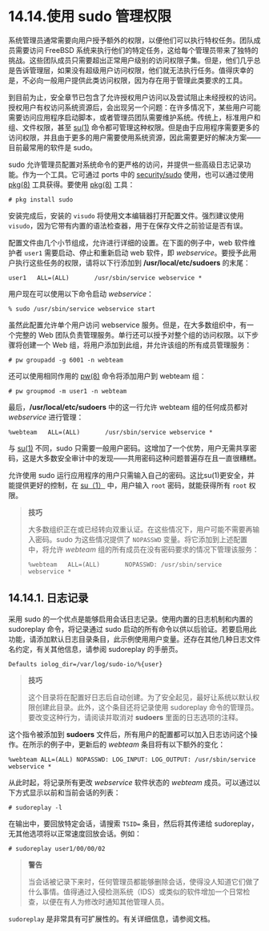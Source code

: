 # 14.14.使用 sudo 管理权限

系统管理员通常需要向用户授予额外的权限，以便他们可以执行特权任务。团队成员需要访问 FreeBSD 系统来执行他们的特定任务，这给每个管理员带来了独特的挑战。这些团队成员只需要超出正常用户级别的访问权限子集。但是，他们几乎总是告诉管理层，如果没有超级用户访问权限，他们就无法执行任务。值得庆幸的是，不必向一般用户提供此类访问权限，因为存在用于管理此类要求的工具。

到目前为止，安全章节已包含了允许授权用户访问以及尝试阻止未经授权的访问。授权用户有权访问系统资源后，会出现另一个问题：在许多情况下，某些用户可能需要访问应用程序启动脚本，或者管理员团队需要维护系统。传统上，标准用户和组、文件权限，甚至 [su(1)](https://www.freebsd.org/cgi/man.cgi?query=su\&sektion=1\&format=html) 命令都可管理这种权限。但是由于应用程序需要更多的访问权限，并且由于更多的用户需要使用系统资源，因此需要更好的解决方案——目前最常用的软件是 sudo。

sudo 允许管理员配置对系统命令的更严格的访问，并提供一些高级日志记录功能。作为一个工具。它可通过 ports 中的 [security/sudo](https://cgit.freebsd.org/ports/tree/security/sudo/pkg-descr) 使用，也可以通过使用 [pkg(8)](https://www.freebsd.org/cgi/man.cgi?query=pkg\&sektion=8\&format=html) 工具获得。要使用 [pkg(8)](https://www.freebsd.org/cgi/man.cgi?query=pkg\&sektion=8\&format=html) 工具：

```
# pkg install sudo
```

安装完成后，安装的 `visudo` 将使用文本编辑器打开配置文件。强烈建议使用 `visudo`，因为它带有内置的语法检查器，用于在保存文件之前验证是否有误。

配置文件由几个小节组成，允许进行详细的设置。在下面的例子中，web 软件维护者 `user1` 需要启动、停止和重新启动 web 软件，即 *webservice*。要授予此用户执行这些任务的权限，请将以下行添加到 **/usr/local/etc/sudoers** 的末尾：

```
user1   ALL=(ALL)       /usr/sbin/service webservice *
```

用户现在可以使用以下命令启动 *webservice*：

```
% sudo /usr/sbin/service webservice start
```

虽然此配置允许单个用户访问 webservice 服务。但是，在大多数组织中，有一个完整的 Web 团队负责管理服务。单行还可以授予对整个组的访问权限。以下步骤将创建一个 Web 组，将用户添加到此组，并允许该组的所有成员管理服务：

```
# pw groupadd -g 6001 -n webteam
```

还可以使用相同作用的 [pw(8)](https://www.freebsd.org/cgi/man.cgi?query=pw\&sektion=8\&format=html) 命令将添加用户到 webteam 组：

```
# pw groupmod -m user1 -n webteam
```

最后，**/usr/local/etc/sudoers** 中的这一行允许 webteam 组的任何成员都对 _webservice_ 进行管理：

```
%webteam   ALL=(ALL)       /usr/sbin/service webservice *
```

与 [su(1)](https://www.freebsd.org/cgi/man.cgi?query=su\&sektion=1\&format=html) 不同，sudo 只需要一般用户密码。这增加了一个优势，用户无需共享密码，这是大多数安全审计中的发现——共用密码这种问题普遍存在且一直很糟糕。

允许使用 sudo 运行应用程序的用户只需输入自己的密码。这比su(1)更安全，并能提供更好的控制，在 [su（1）](https://www.freebsd.org/cgi/man.cgi?query=su\&sektion=1\&format=html) 中，用户输入 `root` 密码，就能获得所有 `root` 权限。

>**技巧**
>
> 大多数组织正在或已经转向双重认证。在这些情况下，用户可能不需要再输入密码。sudo 为这些情况提供了 `NOPASSWD` 变量。将它添加到上述配置中，将允许 *webteam* 组的所有成员在没有密码要求的情况下管理该服务：
>
>```
>%webteam   ALL=(ALL)       NOPASSWD: /usr/sbin/service webservice *
>```

## 14.14.1. 日志记录

采用 sudo 的一个优点是能够启用会话日志记录。使用内置的日志机制和内置的 sudoreplay 命令，将记录通过 sudo 启动的所有命令以供以后验证。若要启用此功能，请添加默认日志目录条目，此示例使用用户变量。还存在其他几种日志文件名约定，有关其他信息，请参阅 sudoreplay 的手册页。

```
Defaults iolog_dir=/var/log/sudo-io/%{user}
```

>**技巧**                                                       
>
>这个目录将在配置好日志后自动创建。为了安全起见，最好让系统以默认权限创建此目录。此外，这个条目还将记录使用 sudoreplay 命令的管理员。要改变这种行为，请阅读并取消对 **sudoers** 里面的日志选项的注释。

这个指令被添加到 **sudoers** 文件后，所有用户的配置都可以加入日志访问这个操作。在所示的例子中，更新后的 *webteam* 条目将有以下额外的变化：

```
%webteam ALL=(ALL) NOPASSWD: LOG_INPUT: LOG_OUTPUT: /usr/sbin/service webservice *
```

从此时起，将记录所有更改 _webservice_ 软件状态的 _webteam_ 成员。可以通过以下方式显示以前和当前会话的列表：

```
# sudoreplay -l
```

在输出中，要回放特定会话，请搜索 `TSID=` 条目，然后将其传递给 sudoreplay，无其他选项将以正常速度回放会话。例如：

```
# sudoreplay user1/00/00/02
```

>**警告**
>
>当会话被记录下来时，任何管理员都能够删除会话，使得没人知道它们做了什么事情。值得通过入侵检测系统（IDS）或类似的软件增加一个日常检查，以便在有人为修改时通知其他管理人员。

`sudoreplay` 是非常具有可扩展性的。有关详细信息，请参阅文档。
